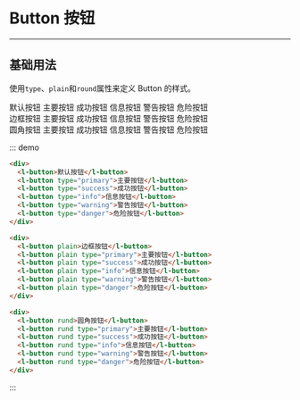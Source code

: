 # Button 按钮
----
## 基础用法
使用```type```、```plain```和```round```属性来定义 Button 的样式。

<div class="demo-block">
  <div>
    <l-button>默认按钮</l-button>
    <l-button type="primary">主要按钮</l-button>
    <l-button type="success">成功按钮</l-button>
    <l-button type="info">信息按钮</l-button>
    <l-button type="warning">警告按钮</l-button>
    <l-button type="danger">危险按钮</l-button>
  </div>
  <div style="paddingTop:10px;">
    <l-button plain>边框按钮</l-button>
    <l-button plain type="primary">主要按钮</l-button>
    <l-button plain type="success">成功按钮</l-button>
    <l-button plain type="info">信息按钮</l-button>
    <l-button plain type="warning">警告按钮</l-button>
    <l-button plain type="danger">危险按钮</l-button>
  </div>
  <div style="paddingTop:10px;">
    <l-button rund>圆角按钮</l-button>
    <l-button rund type="primary">主要按钮</l-button>
    <l-button rund type="success">成功按钮</l-button>
    <l-button rund type="info">信息按钮</l-button>
    <l-button rund type="warning">警告按钮</l-button>
    <l-button rund type="danger">危险按钮</l-button>
  </div>
</div>

::: demo
```html
<div>
  <l-button>默认按钮</l-button>
  <l-button type="primary">主要按钮</l-button>
  <l-button type="success">成功按钮</l-button>
  <l-button type="info">信息按钮</l-button>
  <l-button type="warning">警告按钮</l-button>
  <l-button type="danger">危险按钮</l-button>
</div>

<div>
  <l-button plain>边框按钮</l-button>
  <l-button plain type="primary">主要按钮</l-button>
  <l-button plain type="success">成功按钮</l-button>
  <l-button plain type="info">信息按钮</l-button>
  <l-button plain type="warning">警告按钮</l-button>
  <l-button plain type="danger">危险按钮</l-button>
</div>

<div>
  <l-button rund>圆角按钮</l-button>
  <l-button rund type="primary">主要按钮</l-button>
  <l-button rund type="success">成功按钮</l-button>
  <l-button rund type="info">信息按钮</l-button>
  <l-button rund type="warning">警告按钮</l-button>
  <l-button rund type="danger">危险按钮</l-button>
</div>
```
:::